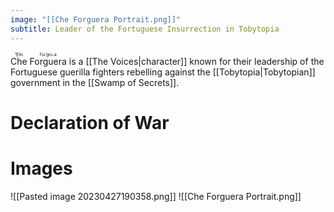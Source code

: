 ```yaml
---
image: "[[Che Forguera Portrait.png]]"
subtitle: Leader of the Fortuguese Insurrection in Tobytopia
---
```


<ruby>Che<rt>ˈt͡ʃeɪ</rt></ruby> <ruby>Forguera<rt>fɔɹˈgɛɹ.ə</rt></ruby> is a [[The Voices|character]] known for their leadership of the Fortuguese guerilla fighters rebelling against the [[Tobytopia|Tobytopian]] government in the [[Swamp of Secrets]].

# Declaration of War
<Youtube videoId="m9Mk31BjK-Q" />

# Images

![[Pasted image 20230427190358.png]]
![[Che Forguera Portrait.png]]